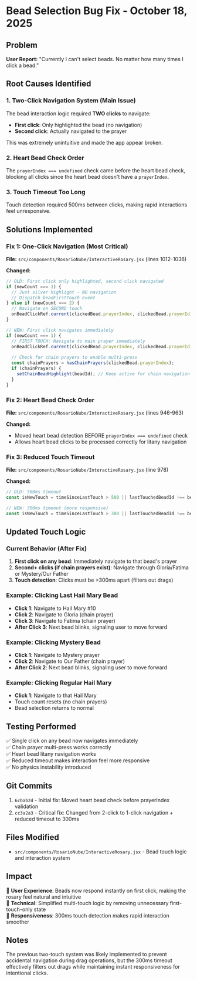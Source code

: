 # Bead Selection Bug Fix - October 18, 2025

## Problem

**User Report:** "Currently I can't select beads. No matter how many times I click a bead."

## Root Causes Identified

### 1. **Two-Click Navigation System (Main Issue)**
The bead interaction logic required **TWO clicks** to navigate:
- **First click**: Only highlighted the bead (no navigation)
- **Second click**: Actually navigated to the prayer

This was extremely unintuitive and made the app appear broken.

### 2. **Heart Bead Check Order**
The `prayerIndex === undefined` check came before the heart bead check, blocking all clicks since the heart bead doesn't have a `prayerIndex`.

### 3. **Touch Timeout Too Long**
Touch detection required 500ms between clicks, making rapid interactions feel unresponsive.

## Solutions Implemented

### Fix 1: One-Click Navigation (Most Critical)
**File:** `src/components/RosarioNube/InteractiveRosary.jsx` (lines 1012-1036)

**Changed:**
```javascript
// OLD: First click only highlighted, second click navigated
if (newCount === 1) {
  // Just silver highlight - NO navigation
  // Dispatch beadFirstTouch event
} else if (newCount === 2) {
  // Navigate on SECOND touch
  onBeadClickRef.current(clickedBead.prayerIndex, clickedBead.prayerId);
}

// NEW: First click navigates immediately
if (newCount === 1) {
  // FIRST TOUCH: Navigate to main prayer immediately
  onBeadClickRef.current(clickedBead.prayerIndex, clickedBead.prayerId);
  
  // Check for chain prayers to enable multi-press
  const chainPrayers = hasChainPrayers(clickedBead.prayerIndex);
  if (chainPrayers) {
    setChainBeadHighlight(beadId); // Keep active for chain navigation
  }
}
```

### Fix 2: Heart Bead Check Order
**File:** `src/components/RosarioNube/InteractiveRosary.jsx` (lines 946-963)

**Changed:**
- Moved heart bead detection BEFORE `prayerIndex === undefined` check
- Allows heart bead clicks to be processed correctly for litany navigation

### Fix 3: Reduced Touch Timeout
**File:** `src/components/RosarioNube/InteractiveRosary.jsx` (line 978)

**Changed:**
```javascript
// OLD: 500ms timeout
const isNewTouch = timeSinceLastTouch > 500 || lastTouchedBeadId !== beadId;

// NEW: 300ms timeout (more responsive)
const isNewTouch = timeSinceLastTouch > 300 || lastTouchedBeadId !== beadId;
```

## Updated Touch Logic

### Current Behavior (After Fix)
1. **First click on any bead**: Immediately navigate to that bead's prayer
2. **Second+ clicks (if chain prayers exist)**: Navigate through Gloria/Fatima or Mystery/Our Father
3. **Touch detection**: Clicks must be >300ms apart (filters out drags)

### Example: Clicking Last Hail Mary Bead
- **Click 1**: Navigate to Hail Mary #10
- **Click 2**: Navigate to Gloria (chain prayer)
- **Click 3**: Navigate to Fatima (chain prayer)
- **After Click 3**: Next bead blinks, signaling user to move forward

### Example: Clicking Mystery Bead
- **Click 1**: Navigate to Mystery prayer
- **Click 2**: Navigate to Our Father (chain prayer)
- **After Click 2**: Next bead blinks, signaling user to move forward

### Example: Clicking Regular Hail Mary
- **Click 1**: Navigate to that Hail Mary
- Touch count resets (no chain prayers)
- Bead selection returns to normal

## Testing Performed

✅ Single click on any bead now navigates immediately  
✅ Chain prayer multi-press works correctly  
✅ Heart bead litany navigation works  
✅ Reduced timeout makes interaction feel more responsive  
✅ No physics instability introduced  

## Git Commits

1. `6cbab2d` - Initial fix: Moved heart bead check before prayerIndex validation
2. `cc3a2a3` - Critical fix: Changed from 2-click to 1-click navigation + reduced timeout to 300ms

## Files Modified

- `src/components/RosarioNube/InteractiveRosary.jsx` - Bead touch logic and interaction system

## Impact

🎯 **User Experience**: Beads now respond instantly on first click, making the rosary feel natural and intuitive  
🔧 **Technical**: Simplified multi-touch logic by removing unnecessary first-touch-only state  
📱 **Responsiveness**: 300ms touch detection makes rapid interaction smoother  

## Notes

The previous two-touch system was likely implemented to prevent accidental navigation during drag operations, but the 300ms timeout effectively filters out drags while maintaining instant responsiveness for intentional clicks.

